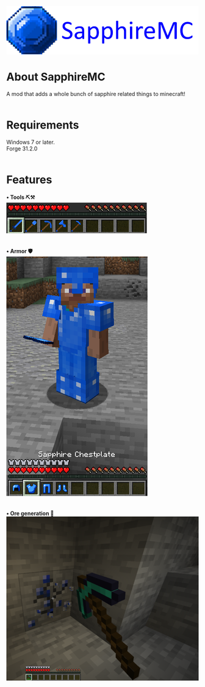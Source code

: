 <p style="align:center;">
  <a href="https://github.com/RolandWH/SapphireMC/">
    <img src="https://github.com/RolandWH/SapphireMC/blob/fabric/img/main.png?raw=true" />
  </a>
</p>

# About SapphireMC
A mod that adds a whole bunch of sapphire related things to minecraft!
<br/>
<br/>

# Requirements
Windows 7 or later.<br/>
Forge 31.2.0
<br/>
<br/>

# Features
**• Tools ⛏⚒**<br/>
![alt text](https://github.com/RolandWH/SapphireMC/blob/master/img/tools.png)<br/>
<br/>
<br/>
**• Armor 🛡**<br/>
![alt text](https://github.com/RolandWH/SapphireMC/blob/master/img/armor.png)<br/>
<br/>
<br/>
**• Ore generation 💎**<br/>
![alt text](https://github.com/RolandWH/SapphireMC/blob/master/img/ore.png)<br/>
